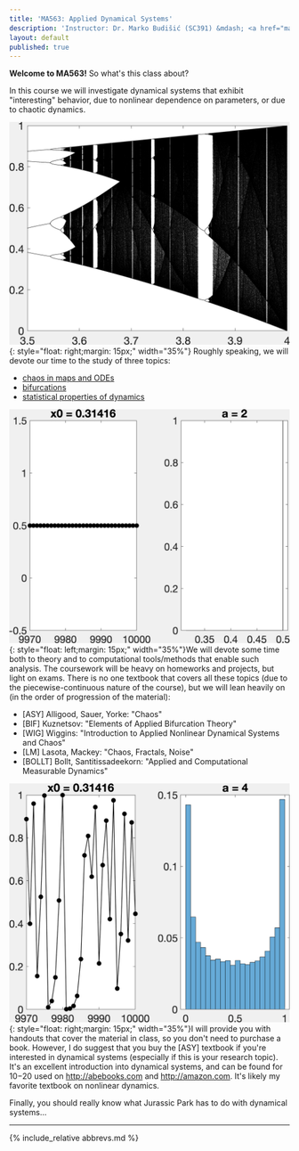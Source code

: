 ```yaml
---
title: 'MA563: Applied Dynamical Systems'
description: 'Instructor: Dr. Marko Budišić (SC391) &mdash; <a href="mailto:mbudisic@clarkson.edu">mbudisic@clarkson.edu</a> &mdash; MoWeFr 9-9.50a  (Snell 112) '
layout: default
published: true
---
```


**Welcome to MA563!** So what's this class about?

In this course we will investigate dynamical systems that exhibit "interesting" behavior, due to nonlinear dependence on parameters, or due to chaotic dynamics.

![](img/logistic_bifurcation_zoom.png){: style="float: right;margin: 15px;" width="35%"} Roughly speaking, we will devote our time to the study of three topics:

* [chaos in maps and ODEs](https://en.wikipedia.org/wiki/Chaos_theory)
* [bifurcations](http://www.scholarpedia.org/article/Bifurcation)
* [statistical properties of dynamics](https://www.pnas.org/content/112/7/1907)

![](img/logistic_trace_a2.png){: style="float: left;margin: 15px;" width="35%"}We will devote some time both to theory and to computational tools/methods that enable such analysis. The coursework will be heavy on homeworks and projects, but light on exams. There is no one textbook that covers all these topics (due to the piecewise-continuous nature of the course), but we will lean heavily on (in the order of progression of the material):

* [ASY] Alligood, Sauer, Yorke: "Chaos"
* [BIF] Kuznetsov: "Elements of Applied Bifurcation Theory"
* [WIG] Wiggins: "Introduction to Applied Nonlinear Dynamical Systems and Chaos"
* [LM] Lasota, Mackey: "Chaos, Fractals, Noise"
* [BOLLT] Bollt, Santitissadeekorn: "Applied and Computational Measurable Dynamics"

![](img/logistic_trace_a4.png){: style="float: right;margin: 15px;" width="35%"}I will provide you with handouts that cover the material in class, so you don't need to purchase a book. However, I do suggest that you buy the [ASY] textbook if you're interested in dynamical systems (especially if this is your research topic). It's an excellent introduction into dynamical systems, and can be found for $10-$20 used on <http://abebooks.com> and <http://amazon.com>. It's likely my favorite textbook on nonlinear dynamics.

Finally, you should really know what Jurassic Park has to do with dynamical systems...

---

{% include_relative abbrevs.md %}
